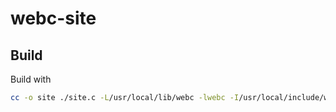 # webc-site

## Build

Build with

```bash
cc -o site ./site.c -L/usr/local/lib/webc -lwebc -I/usr/local/include/webc/
```

